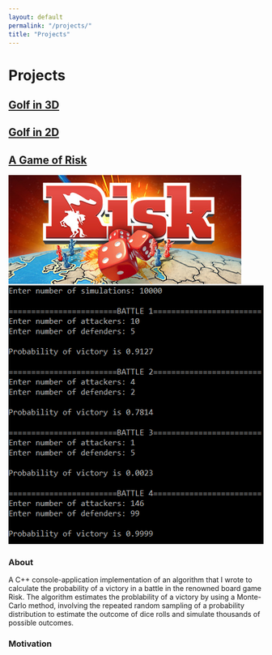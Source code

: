 ```yaml
---
layout: default
permalink: "/projects/"
title: "Projects"
---
```


Projects
========

<a href="https://azhb.github.io/projects/3DGolf"> Golf in 3D </a>
--------

<a href="https://azhb.github.io/projects/2DGolf"> Golf in 2D </a>
--------

<a href="https://azhb.github.io/projects/risk"> A Game of Risk </a>
--------

<img src="websiteRisk.jpg" alt="Risk" width="460" height="215">

<img src="websiteRiskC++.PNG" alt="Risk" width="508" height="511">

### About
A C++ console-application implementation of an algorithm that I wrote to calculate the probability of a victory in a battle in the renowned board game Risk. The algorithm estimates the problability of a victory by using a Monte-Carlo method, involving the repeated random sampling of a probability distribution to estimate the outcome of dice rolls and simulate thousands of possible outcomes.

### Motivation
